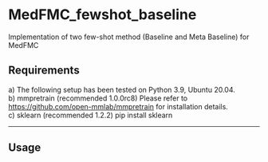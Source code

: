 # MedFMC_fewshot_baseline
Implementation of two few-shot method (Baseline and Meta Baseline) for MedFMC

## Requirements
a) The following setup has been tested on Python 3.9, Ubuntu 20.04.  
b) mmpretrain (recommended 1.0.0rc8)  Please refer to https://github.com/open-mmlab/mmpretrain for installation details.     
c) sklearn (recommended 1.2.2)  pip install sklearn  
****
## Usage 


